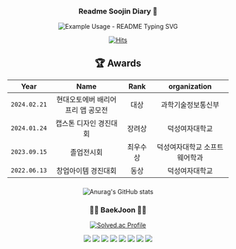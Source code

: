 <p align="center">
  <h3 align="center">Readme Soojin Diary 👋</h3>
</p>

<p align="center">
  <img src="https://readme-typing-svg.demolab.com/?lines=Nice+to+meet+you!;I'am+studying+to+become+a+client+developer+😊;&font=Fira%20Code&center=true&width=600&height=50&duration=4000&pause=1000" alt="Example Usage - README Typing SVG">
</p>

<div align="center">
  

[![Hits](https://hits.seeyoufarm.com/api/count/incr/badge.svg?url=https%3A%2F%2Fgithub.com%2FSoojin-Lee-01&count_bg=%2379C83D&title_bg=%23555555&icon=&icon_color=%23E7E7E7&title=hits&edge_flat=false)](https://github.com/Soojin-Lee-01)

## 🏆 Awards

|    Year    |                                   Name                                   |  Rank   |                                                      organization                                                      |
| :-------------: | :---------------------------------------------------------: | :---------: | :-----------------------------------------: |
|     `2024.02.21`     |       현대오토에버 배리어프리 앱 공모전        | 대상  |                                        과학기술정보통신부                                        |
|    `2024.01.24`     |            캡스톤 디자인 경진대회              | 장려상 |                                        덕성여자대학교                                            |
|     `2023.09.15`     |             졸업전시회            | 최우수상 |                                                덕성여자대학교 소프트웨어학과                                             |
|     `2022.06.13`      |                    창업아이템 경진대회                    | 동상 |                                                덕성여자대학교                                          |

  
### 

<div align="center">

![Anurag's GitHub stats](https://github-readme-stats.vercel.app/api?username=Soojin-Lee-01&show_icons=true&theme=radical)

<h3 align="center">👩‍💻 BaekJoon 👩‍💻</h3>

[![Solved.ac Profile](http://mazassumnida.wtf/api/v2/generate_badge?boj=sojinlee1004)](https://solved.ac/백준아이디/)

<img src="https://img.shields.io/badge/Android-3DDC84?style=for-the-badge&logo=Android&logoColor=white">
<img src="https://img.shields.io/badge/Kotlin-7F52FF?style=for-the-badge&logo=Kotlin&logoColor=white">
<img src="https://img.shields.io/badge/java-007396?style=for-the-badge&logo=OpenJDK&logoColor=white">
<img src="https://img.shields.io/badge/Python-3776AB?style=for-the-badge&logo=Python&logoColor=white">
<!-- <img src="https://img.shields.io/badge/HTML5-E34F26?style=for-the-badge&logo=HTML5&logoColor=white">
<img src="https://img.shields.io/badge/CSS3-1572B6?style=for-the-badge&logo=CSS3&logoColor=white"> -->
<img src="https://img.shields.io/badge/GitHub Actions-2088FF?style=for-the-badge&logo=GitHub Actions&logoColor=white">
<img src="https://img.shields.io/badge/docker-%230db7ed.svg?style=for-the-badge&logo=docker&logoColor=white"> 
<img src="https://img.shields.io/badge/github-181717?style=for-the-badge&logo=github&logoColor=white">
<img src="https://img.shields.io/badge/linux-FCC624?style=for-the-badge&logo=linux&logoColor=black">

 
  </div>
